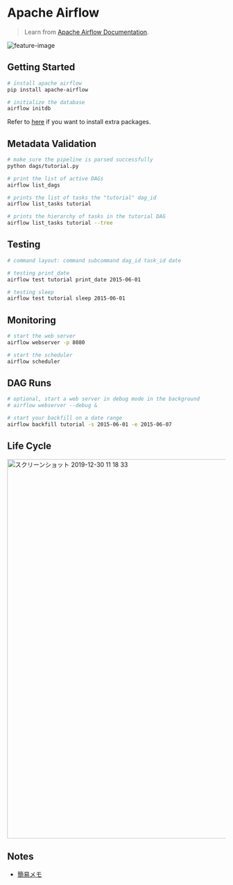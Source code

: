 # Apache Airflow
>Learn from [Apache Airflow Documentation](https://airflow.apache.org/docs/stable/). 

![feature-image](https://user-images.githubusercontent.com/44774033/71560206-07175d00-2aaa-11ea-9841-bf39854c2716.png)

## Getting Started
```bash
# install apache airflow
pip install apache-airflow

# initialize the database
airflow initdb
```

Refer to [here](https://airflow.apache.org/docs/stable/installation.html#extra-packages) if you want to install extra packages. 

## Metadata Validation
```bash
# make sure the pipeline is parsed successfully 
python dags/tutorial.py

# print the list of active DAGs
airflow list_dags

# prints the list of tasks the "tutorial" dag_id
airflow list_tasks tutorial

# prints the hierarchy of tasks in the tutorial DAG
airflow list_tasks tutorial --tree
```

## Testing
```bash
# command layout: command subcommand dag_id task_id date

# testing print_date
airflow test tutorial print_date 2015-06-01

# testing sleep
airflow test tutorial sleep 2015-06-01
```

## Monitoring
```bash
# start the web server
airflow webserver -p 8080

# start the scheduler
airflow scheduler
```

## DAG Runs
```bash
# optional, start a web server in debug mode in the background
# airflow webserver --debug &

# start your backfill on a date range
airflow backfill tutorial -s 2015-06-01 -e 2015-06-07
```

## Life Cycle
<img width="875" alt="スクリーンショット 2019-12-30 11 18 33" src="https://user-images.githubusercontent.com/44774033/71565882-3eabf680-2af6-11ea-8067-71bfedd01406.png">

## Notes
- [簡易メモ](https://esa-pages.io/p/sharing/13096/posts/113/aedcba7a6a71337ef733.html)